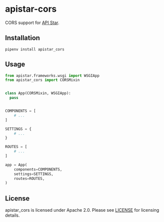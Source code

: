 # apistar-cors

CORS support for [API Star].


## Installation

    pipenv install apistar_cors


## Usage

``` python
from apistar.frameworks.wsgi import WSGIApp
from apistar_cors import CORSMixin


class App(CORSMixin, WSGIApp):
  pass


COMPONENTS = [
    # ...
]

SETTINGS = {
    # ...
}

ROUTES = [
    # ...
]

app = App(
    components=COMPONENTS,
    settings=SETTINGS,
    routes=ROUTES,
)
```


## License

apistar_cors is licensed under Apache 2.0.  Please see [LICENSE]
for licensing details.


[API Star]: https://github.com/encode/apistar/
[LICENSE]: https://github.com/Bogdanp/apistar_cors/blob/master/LICENSE
